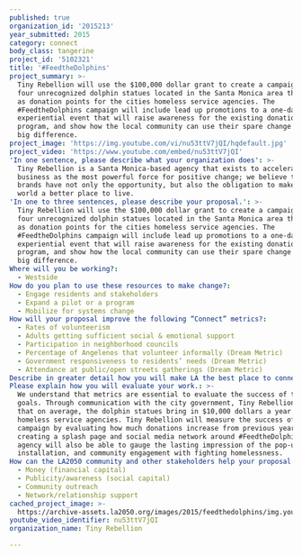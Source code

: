 ```yaml
---
published: true
organization_id: '2015213'
year_submitted: 2015
category: connect
body_class: tangerine
project_id: '5102321'
title: '#FeedtheDolphins'
project_summary: >-
  Tiny Rebellion will use the $100,000 dollar grant to create a campaign around
  four unrecognized dolphin statues located in the Santa Monica area that serve
  as donation points for the cities homeless service agencies. The
  #FeedtheDolphins campaign will include lead up promotions to a one-day
  experiential event that will raise awareness for the existing donation
  program, and show how the local community can use their spare change to make a
  big difference.
project_image: 'https://img.youtube.com/vi/nu53ttV7jQI/hqdefault.jpg'
project_video: 'https://www.youtube.com/embed/nu53ttV7jQI'
'In one sentence, please describe what your organization does': >-
  Tiny Rebellion is a Santa Monica-based agency that exists to accelerate
  business as the most powerful force for positive change; we believe that
  brands have not only the opportunity, but also the obligation to make the
  world a better place to live.  
'In one to three sentences, please describe your proposal.': >-
  Tiny Rebellion will use the $100,000 dollar grant to create a campaign around
  four unrecognized dolphin statues located in the Santa Monica area that serve
  as donation points for the cities homeless service agencies. The
  #FeedtheDolphins campaign will include lead up promotions to a one-day
  experiential event that will raise awareness for the existing donation
  program, and show how the local community can use their spare change to make a
  big difference.
Where will you be working?:
  - Westside
How do you plan to use these resources to make change?:
  - Engage residents and stakeholders
  - Expand a pilot or a program
  - Mobilize for systems change
How will your proposal improve the following “Connect” metrics?:
  - Rates of volunteerism
  - Adults getting sufficient social & emotional support
  - Participation in neighborhood councils
  - Percentage of Angelenos that volunteer informally (Dream Metric)
  - Government responsiveness to residents’ needs (Dream Metric)
  - Attendance at public/open streets gatherings (Dream Metric)
Describe in greater detail how you will make LA the best place to connect.: "In an effort to create positive change in the local community, Tiny Rebellion devoted a summer to solving the homeless problem in Santa Monica. After conducting research on both the Santa Monica resident and homeless population, the agency realized a connection needed to be made between the local community and vagrant society. \r\n\r\nCity data states downtown Santa Monica attracts 40,000 visitors a day, many of whom come for the purpose of shopping. On average, locals spend $43 dollars per trip, which if you take just a quarter of the daily visitors, still adds up to $430,000 dollars spent per day. \r\n\r\nScattered throughout the commercial district of Santa Monica are four dolphin statues built by the city to solicit donations to local homeless service agencies. The installations are large -bronze- structures placed in various social hubs, but while the resources are in place to support this program, the dolphins only bring in $10,000 dollars a year because they are not advertised to the public.\r\n\r\nTiny Rebellion wants to change this. The #FeedtheDolphins campaign will connect the Santa Monica community to an existing city program that empowers residents to fight homelessness in their daily routine. The dolphin statues are a great way to turn shoppers spare change into positive change, but they need an agency behind them to kick-start their success. Tiny Rebellion will put it’s advertising know how to create a one-day experiential event to raise awareness for the dolphin donation statues. \r\n\r\nThe agency will build a large cardboard structure around one dolphin that is animated by LED projections. Brand ambassadors will show curious passerby’s how to donate, and each time a person contributes a digital block will appear showing the price of a basic necessity (toiletries, clean clothes, access to internet, ect.). Over the course of the day these small purchases -donations- will build up like bricks showing how small change can help someone move from homeless to housed. At the end of the event the completed home will contain information on local NGO’s allowing visitors to further connect with homeless service agencies in their area. \r\n\r\nBy advertising an existing program, the #FeedtheDolphins campaign will connect Santa Monica residents to a solution for homelessness shifting the mindset of the community from passive concern to active problem solving. "
Please explain how you will evaluate your work.: >-
  We understand that metrics are essential to evaluate the success of the LA2050
  goals. Through communication with the city government, Tiny Rebellion found
  that on average, the dolphin statues bring in $10,000 dollars a year for local
  homeless service agencies. Tiny Rebellion will measure the success of the
  campaign by evaluating how much donations increase from previous years. By
  creating a splash page and social media network around #FeedtheDolphins, the
  agency will also be able to gauge the lasting impression of the pop-up
  installation, and community engagement with fighting homelessness.
How can the LA2050 community and other stakeholders help your proposal succeed?:
  - Money (financial capital)
  - Publicity/awareness (social capital)
  - Community outreach
  - Network/relationship support
cached_project_image: >-
  https://archive-assets.la2050.org/images/2015/feedthedolphins/img.youtube.com/vi/nu53ttV7jQI/hqdefault.jpg
youtube_video_identifier: nu53ttV7jQI
organization_name: Tiny Rebellion

---
```

